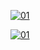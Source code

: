   <a href="https://ibb.co/N6NMDtn"><img src="https://telegra.ph/file/a0ed56bf8baed297aaa1b.jpg" alt="01" border="0" /></a>    



  <a href="https://ibb.co/N6NMDtn"><img src="https://telegra.ph/file/3c753002fab985c1cb1e7.jpg" alt="01" border="0" /></a>                     
